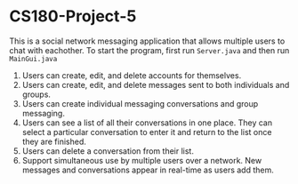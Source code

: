 # CS180-Project-5

This is a social network messaging application that allows multiple users to chat with eachother.
To start the program, first run `Server.java` and then run `MainGui.java`

1) Users can create, edit, and delete accounts for themselves.
2) Users can create, edit, and delete messages sent to both individuals and groups.
3) Users can create individual messaging conversations and group messaging.
4) Users can see a list of all their conversations in one place. They can select a particular conversation to enter it and return to the list once they are finished. 
5) Users can delete a conversation from their list.
6) Support simultaneous use by multiple users over a network. New messages and conversations appear in real-time as users add them. 

